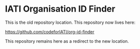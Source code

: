 # IATI Organisation ID Finder

This is the old repository location. This repository now lives here:

https://github.com/codeforIATI/org-id-finder

This repository remains here as a redirect to the new location.
